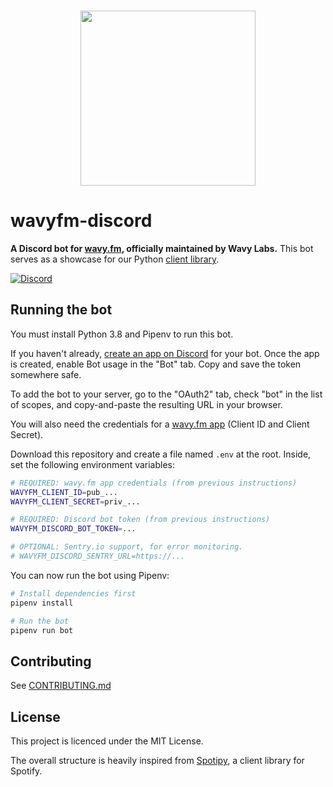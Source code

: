 <p align="center">
  <br />
  <a href="https://wavy.fm" target="_blank" align="center">
    <img src="https://wavy.fm/_assets/wavy-logo.png" width="280">
  </a>
  <br />
</p>

# wavyfm-discord

**A Discord bot for [wavy.fm](https://wavy.fm), officially maintained by Wavy Labs.**
This bot serves as a showcase for our Python [client library](https://github.com/wavy/wavyfm-python).

 [![Discord](https://img.shields.io/discord/742178434243100752?color=%237289DA&label=discord)](https://wavy.fm/discord)

## Running the bot

You must install Python 3.8 and Pipenv to run this bot.

If you haven't already, [create an app on Discord](https://discord.com/developers/applications) for your bot. Once the
app is created, enable Bot usage in the "Bot" tab. Copy and save the token somewhere safe.

To add the bot to your server, go to the "OAuth2" tab, check "bot" in the list of scopes, and copy-and-paste the
resulting URL in your browser.

You will also need the credentials for a [wavy.fm app](https://wavy.fm/developers/apps) (Client ID and Client Secret).

Download this repository and create a file named `.env` at the root. Inside, set the following environment variables:

```bash
# REQUIRED: wavy.fm app credentials (from previous instructions)
WAVYFM_CLIENT_ID=pub_...
WAVYFM_CLIENT_SECRET=priv_...

# REQUIRED: Discord bot token (from previous instructions)
WAVYFM_DISCORD_BOT_TOKEN=...

# OPTIONAL: Sentry.io support, for error monitoring.
# WAVYFM_DISCORD_SENTRY_URL=https://...
```

You can now run the bot using Pipenv:

```bash
# Install dependencies first
pipenv install

# Run the bot
pipenv run bot
```

## Contributing

See [CONTRIBUTING.md](https://github.com/wavy/wavyfm-discord/blob/master/CONTRIBUTING.md)

## License

This project is licenced under the MIT License.

The overall structure is heavily inspired from [Spotipy](https://github.com/plamere/spotipy), a client library for
Spotify.
